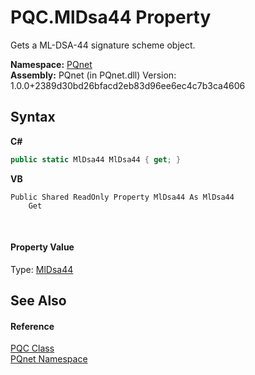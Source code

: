 # PQC.MlDsa44 Property 
 

Gets a ML-DSA-44 signature scheme object.

**Namespace:**&nbsp;<a href="fc4f881f-e121-9cf0-ed49-65bf6b5a005d.md">PQnet</a><br />**Assembly:**&nbsp;PQnet (in PQnet.dll) Version: 1.0.0+2389d30bd26bfacd2eb83d96ee6ec4c7b3ca4606

## Syntax

**C#**<br />
``` C#
public static MlDsa44 MlDsa44 { get; }
```

**VB**<br />
``` VB
Public Shared ReadOnly Property MlDsa44 As MlDsa44
	Get
```

<br />

#### Property Value
Type: <a href="6ced723b-94b9-cefc-3c4e-51e99bd94fb4.md">MlDsa44</a>

## See Also


#### Reference
<a href="80837ae2-f212-0d05-93e2-94dabbb73c7f.md">PQC Class</a><br /><a href="fc4f881f-e121-9cf0-ed49-65bf6b5a005d.md">PQnet Namespace</a><br />
